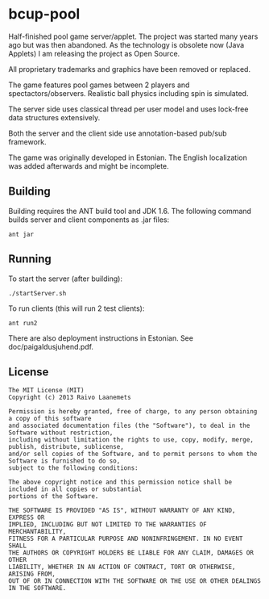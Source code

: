 bcup-pool
=========

Half-finished pool game server/applet. The project was started many years ago
but was then abandoned. As the technology is obsolete now (Java Applets) I am
releasing the project as Open Source.

All proprietary trademarks and graphics have been removed or replaced.

The game features pool games between 2 players and spectactors/observers.
Realistic ball physics including spin is simulated.

The server side uses classical thread per user model and uses lock-free
data structures extensively.

Both the server and the client side use annotation-based pub/sub framework.

The game was originally developed in Estonian. The English localization was added
afterwards and might be incomplete.

Building
--------

Building requires the ANT build tool and JDK 1.6. The following command builds
server and client components as .jar files:

    ant jar
    
Running
-------

To start the server (after building):

    ./startServer.sh
    
To run clients (this will run 2 test clients):

    ant run2

There are also deployment instructions in Estonian. See doc/paigaldusjuhend.pdf.

License
-------

    The MIT License (MIT)
    Copyright (c) 2013 Raivo Laanemets
    
    Permission is hereby granted, free of charge, to any person obtaining a copy of this software
    and associated documentation files (the "Software"), to deal in the Software without restriction,
    including without limitation the rights to use, copy, modify, merge, publish, distribute, sublicense,
    and/or sell copies of the Software, and to permit persons to whom the Software is furnished to do so,
    subject to the following conditions:
    
    The above copyright notice and this permission notice shall be included in all copies or substantial
    portions of the Software.
    
    THE SOFTWARE IS PROVIDED "AS IS", WITHOUT WARRANTY OF ANY KIND, EXPRESS OR
    IMPLIED, INCLUDING BUT NOT LIMITED TO THE WARRANTIES OF MERCHANTABILITY,
    FITNESS FOR A PARTICULAR PURPOSE AND NONINFRINGEMENT. IN NO EVENT SHALL
    THE AUTHORS OR COPYRIGHT HOLDERS BE LIABLE FOR ANY CLAIM, DAMAGES OR OTHER
    LIABILITY, WHETHER IN AN ACTION OF CONTRACT, TORT OR OTHERWISE, ARISING FROM,
    OUT OF OR IN CONNECTION WITH THE SOFTWARE OR THE USE OR OTHER DEALINGS IN THE SOFTWARE.
